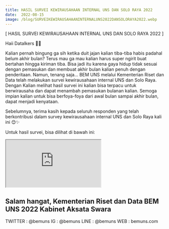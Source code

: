 ```yaml
---
title: HASIL SURVEI KEWIRAUSAHAAN INTERNAL UNS DAN SOLO RAYA 2022
date:  2022-08-15
image: /blog/SURVEIKEWIRAUSAHAANINTERNALUNS2022DANSOLORAYA2022.webp
---
```


[ HASIL SURVEI KEWIRAUSAHAAN INTERNAL UNS DAN SOLO RAYA 2022 ]

Haii Datalkers 👋🏻

Kalian pernah bingung ga sih ketika duit jajan kalian tiba-tiba habis padahal belum akhir bulan? Terus mau ga mau kalian harus super ngirit buat bertahan hingga kiriman tiba. Bisa jadi itu karena gaya hidup tidak sesuai dengan pemasukan dan membuat akhir bulan kalian penuh dengan penderitaan. Namun, tenang saja... BEM UNS melalui Kementerian Riset dan Data telah melakukan survei kewirausahaan internal UNS dan Solo Raya. Dengan Kalian melihat hasil survei ini kalian bisa terpacu untuk berwirausaha dan dapat menambah pemasukan bulanan kalian. Semoga impian kalian untuk bisa berfoya-foya dari awal bulan sampai akhir bulan, dapat menjadi kenyataan.

Sebelumnya, terima kasih kepada seluruh responden yang telah berkontribusi dalam survey kewirausahaan internal UNS dan Solo Raya kali ini 😊✨

Untuk hasil survei, bisa dilihat di bawah ini:

<iframe src="https://mozilla.github.io/pdf.js/web/viewer.html?file=https://datalks.bemuns.org/blog/LaporanHasilSurveiKepuasanFasilitasSaranadanPrasaranaKampusSURVEIKEWIRAUSAHAANINTERNALUNS2022DANSOLORAYA.pdf"></iframe>

Salam hangat,
Kementerian Riset dan Data
BEM UNS 2022
Kabinet Aksata Swara
-------------------------
TWITTER : @bemuns
IG : @bemuns
LINE : @bemuns
WEB : bemuns.com

